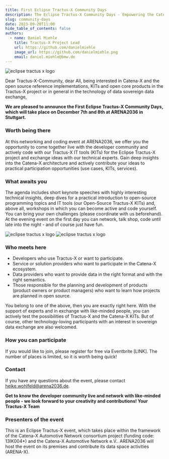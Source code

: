 ```yaml
---
title: First Eclipse Tractus-X Community Days
description: The Eclipse Tractus-X Community Days - Empowering the Catena-X Data Space
slug: community-days
date: 2023-09-20T11:00
hide_table_of_contents: false
authors:
  - name: Daniel Miehle
    title: Tractus-X Project Lead
    url: https://github.com/danielmiehle
    image_url: https://github.com/danielmiehle.png
    email: daniel.miehle@bmw.de
---
```


![eclipse tractus x logo](@site/static/img/Eclipse-TractusX-CommunityDays_Event2.png)

Dear Tractus-X-Community, dear All, 
being interested in Catena-X and the open source reference implementations, KITs and open core products in the Tractus-X project or in general in the technology of data sovereign data exchange,

**We are pleased to announce the First Eclipse Tractus-X Community Days, which will take place on December 7th and 8th at ARENA2036 in Stuttgart.**

<!--truncate-->

### Worth being there
At this networking and coding event at ARENA2036, we offer you the opportunity to come together live with the developer community and actively code with our Tractus-X IT tools (KITs) for the Eclipse Tractus-X project and exchange ideas with our technical experts. Gain deep insights into the Catena-X architecture and actively contribute your ideas to practical participation opportunities (use cases, KITs, services).

### What awaits you 
The agenda includes short keynote speeches with highly interesting technical insights, deep dives for a practical introduction to open-source programming topics and IT tools (our Open-Source Tractus-X KITs) and, above all, workshops in which you can become active and code yourself. You can bring your own challenges (please coordinate with us beforehand). At the evening event on the first day you can network, talk shop, code until late into the night - and of course just have fun. 

![eclipse tractus x logo](@site/static/img/Eclipse_CommunityDay1.png)
![eclipse tractus x logo](@site/static/img/Eclipse_CommunityDay2.png)


### Who meets here 
- Developers who use Tractus-X or want to participate.
- Service or solution providers who want to participate in the Catena-X ecosystem. 
- Data providers who want to provide data in the right format and with the right semantics.
- Those responsible for the planning and development of products (product owners or product managers) who want to learn how projects are planned in open source.

You belong to one of the above, then you are exactly right here. With the support of experts and in exchange with like-minded people, you can actively test the possibilities of Tractus-X and the Catena-X KITs. But of course, other technology-loving participants with an interest in sovereign data exchange are also welcomed.

### How you can participate
If you would like to join, please register for free via Eventbrite [LINK]. The number of places is limited, so it is worth being quick!

### Contact
If you have any questions about the event, please contact heike.wohlfeld@arena2036.de. 

**Get to know the developer community live and network with like-minded people - we look forward to your creativity and contributions! 
Your Tractus-X Team**

### Presenters of the event
This is an Eclipse Tractus-X event, which takes place within the framework of the Catena-X Automotive Network consortium project (funding code: 13IK004*) and the Catena-X Automotive Network e.V.. ARENA2036 will host the event on its premises and contribute its data space activities (ARENA-X).





